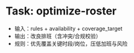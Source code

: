 # Task: optimize-roster

- 输入：rules + availability + coverage_target
- 输出：改良排班（含冲突/合规校验）
- 规则：优先覆盖关键时段/岗位，压低加班与风险
